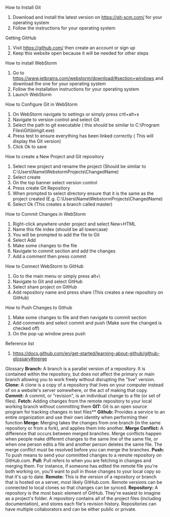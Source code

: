 How to Install Git
  1. Download and install the latest version on https://git-scm.com/ for your operating system 
  2. Follow the instructions for your operating system

Getting GitHub
  1. Visit https://github.com/ then create an account or sign up
  2. Keep this website open because it will be needed for other steps


How to install WebStorm
  1. Go to https://www.jetbrains.com/webstorm/download/#section=windows and download the one for your operating system
  2. Follow the installation instructions for your operating system
  3. Launch WebStorm
     
How to Configure Git in WebStorm
  1. On WebStorm navigate to settings or simply press crtl+alt+s
  2. Navigate to version control and select Git
  3. Select the path to git executable ( this should be similar to C:\Program Files\Git\bin\git.exe)
  4. Press test to ensure everything has been linked correctly ( This will display the Git version)
  5. Click Ok to save

How to create a New Project and Git repository
 1. Select new project and rename the project (Should be similar to C:\Users\Name\WebstormProjects\ChangedName)
 2. Select create
 3. On the top banner select version control
 4. Press create Git Repository
 5. When prompted to select directory ensure that it is the same as the project created (E.g. C:\Users\Name\WebstormProjects\ChangedName)
 6. Select Ok (This creates a branch called master)

How to Commit Changes in WebStorm
  1. Right-click anywhere under project and select New>HTML
  2. Name this file index (should be all lowercase)
  3. You will be prompted to add the file to Git
  4. Select Add
  5. Make some changes to the file
  6. Navigate to commit section and add the changes
  7. Add a comment then press commit

How to Connect WebStorm to GitHub
  1. Go to the main menu or simply press alt+\
  2. Navigate to Git and select GitHub
  3. Select share project on GitHub
  4. Add repository name and press share (This creates a new repository on GitHub)

How to Push Changes to Github
  1. Make some changes to file and then navigate to commit section
  2. Add comments and select commit and push (Make sure the changed is checked off)
  3. On the pop-up window press push
     
     
    
Reference list
  1. https://docs.github.com/en/get-started/learning-about-github/github-glossary#merge
     



Glossary
**Branch:** A branch is a parallel version of a repository. It is contained within the repository, but does not affect the primary or main branch allowing you to work freely without disrupting the "live" version.
**Clone:** A clone is a copy of a repository that lives on your computer instead of on a website's server somewhere, or the act of making that copy. 
**Commit:** A commit, or "revision", is an individual change to a file (or set of files).
**Fetch:** Adding changes from the remote repository to your local working branch without committing them
**GIT:** Git is an open source program for tracking changes in text files**
**Github:** Provides a service to an entire organization and use their own identity when performing their function
**Merge:** Merging takes the changes from one branch (in the same repository or from a fork), and applies them into another. 
**Merge Conflict:** A difference that occurs between merged branches. Merge conflicts happen when people make different changes to the same line of the same file, or when one person edits a file and another person deletes the same file. The merge conflict must be resolved before you can merge the branches.
**Push:** To push means to send your committed changes to a remote repository on GitHub.com.
**Pull:** Pull refers to when you are fetching in changes and merging them. For instance, if someone has edited the remote file you're both working on, you'll want to pull in those changes to your local copy so that it's up to date.
**Remote:** This is the version of a repository or branch that is hosted on a server, most likely GitHub.com. Remote versions can be connected to local clones so that changes can be synced.
**Repository:** A repository is the most basic element of GitHub. They're easiest to imagine as a project's folder. A repository contains all of the project files (including documentation), and stores each file's revision history. Repositories can have multiple collaborators and can be either public or private. 
